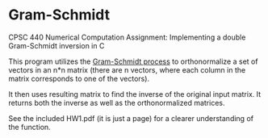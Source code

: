 # Gram-Schmidt

CPSC 440 Numerical Computation Assignment: Implementing a double Gram-Schmidt inversion in C

This program utilizes the [Gram-Schmidt process](http://en.wikipedia.org/wiki/Gram–Schmidt_process) to 
orthonormalize a set of vectors in an n*n matrix (there are n vectors, where each column in the matrix
corresponds to one of the vectors).

It then uses resulting matrix to find the inverse of the original input matrix. It returns both the
inverse as well as the orthonormalized matrices.

See the included HW1.pdf (it is just a page) for a clearer understanding of the function.
